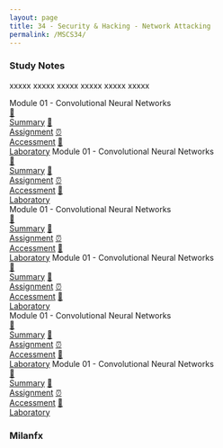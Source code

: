 ```yaml
---
layout: page
title: 34 - Security & Hacking - Network Attacking
permalink: /MSCS34/
---
```


<h3>Study Notes</h3>

xxxxx xxxxx xxxxx xxxxx xxxxx xxxxx

<div>
  <span class="btn spec1"><span class="btn spec2">Module 01 - Convolutional Neural Networks</span>
  <br>
  <a href="/02-MSCS/MSCS01/M1/" class="btn box1">📝<br>Summary</a>
  <a href="/02-MSCS/MSCS01/M1/" class="btn box2">📖<br>Assignment</a>
  <a href="/02-MSCS/MSCS01/M1/" class="btn box3">⏰<br>Accessment</a>
  <a href="/02-MSCS/MSCS01/M1/" class="btn box4">📂<br>Laboratory</a>
  </span>
  <span class="btn spec1"><span class="btn spec2">Module 01 - Convolutional Neural Networks</span>
  <br>
  <a href="/02-MSCS/MSCS01/M1/" class="btn box1">📝<br>Summary</a>
  <a href="/02-MSCS/MSCS01/M1/" class="btn box2">📖<br>Assignment</a>
  <a href="/02-MSCS/MSCS01/M1/" class="btn box3">⏰<br>Accessment</a>
  <a href="/02-MSCS/MSCS01/M1/" class="btn box4">📂<br>Laboratory</a>
  </span>
</div>

<div>
  <span class="btn spec1"><span class="btn spec2">Module 01 - Convolutional Neural Networks</span>
  <br>
  <a href="/02-MSCS/MSCS01/M1/" class="btn box1">📝<br>Summary</a>
  <a href="/02-MSCS/MSCS01/M1/" class="btn box2">📖<br>Assignment</a>
  <a href="/02-MSCS/MSCS01/M1/" class="btn box3">⏰<br>Accessment</a>
  <a href="/02-MSCS/MSCS01/M1/" class="btn box4">📂<br>Laboratory</a>
  </span>
  <span class="btn spec1"><span class="btn spec2">Module 01 - Convolutional Neural Networks</span>
  <br>
  <a href="/02-MSCS/MSCS01/M1/" class="btn box1">📝<br>Summary</a>
  <a href="/02-MSCS/MSCS01/M1/" class="btn box2">📖<br>Assignment</a>
  <a href="/02-MSCS/MSCS01/M1/" class="btn box3">⏰<br>Accessment</a>
  <a href="/02-MSCS/MSCS01/M1/" class="btn box4">📂<br>Laboratory</a>
  </span>
</div>

<div>
  <span class="btn spec1"><span class="btn spec2">Module 01 - Convolutional Neural Networks</span>
  <br>
  <a href="/02-MSCS/MSCS01/M1/" class="btn box1">📝<br>Summary</a>
  <a href="/02-MSCS/MSCS01/M1/" class="btn box2">📖<br>Assignment</a>
  <a href="/02-MSCS/MSCS01/M1/" class="btn box3">⏰<br>Accessment</a>
  <a href="/02-MSCS/MSCS01/M1/" class="btn box4">📂<br>Laboratory</a>
  </span>
  <span class="btn spec1"><span class="btn spec2">Module 01 - Convolutional Neural Networks</span>
  <br>
  <a href="/02-MSCS/MSCS01/M1/" class="btn box1">📝<br>Summary</a>
  <a href="/02-MSCS/MSCS01/M1/" class="btn box2">📖<br>Assignment</a>
  <a href="/02-MSCS/MSCS01/M1/" class="btn box3">⏰<br>Accessment</a>
  <a href="/02-MSCS/MSCS01/M1/" class="btn box4">📂<br>Laboratory</a>
  </span>
</div>

<h3>Milanfx</h3>
